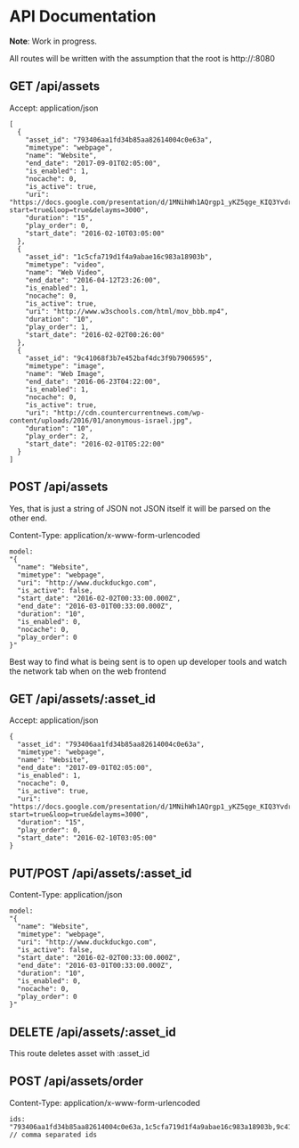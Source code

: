 # API Documentation

**Note**: Work in progress.

All routes will be written with the assumption that the root is http://<ip-address>:8080


## GET /api/assets

Accept: application/json
```
[
  {
    "asset_id": "793406aa1fd34b85aa82614004c0e63a",
    "mimetype": "webpage",
    "name": "Website",
    "end_date": "2017-09-01T02:05:00",
    "is_enabled": 1,
    "nocache": 0,
    "is_active": true,
    "uri": "https://docs.google.com/presentation/d/1MNihWh1AQrgp1_yKZ5qge_KIQ3YvdrGFo9oEgA2p6No/pub?start=true&loop=true&delayms=3000",
    "duration": "15",
    "play_order": 0,
    "start_date": "2016-02-10T03:05:00"
  },
  {
    "asset_id": "1c5cfa719d1f4a9abae16c983a18903b",
    "mimetype": "video",
    "name": "Web Video",
    "end_date": "2016-04-12T23:26:00",
    "is_enabled": 1,
    "nocache": 0,
    "is_active": true,
    "uri": "http://www.w3schools.com/html/mov_bbb.mp4",
    "duration": "10",
    "play_order": 1,
    "start_date": "2016-02-02T00:26:00"
  },
  {
    "asset_id": "9c41068f3b7e452baf4dc3f9b7906595",
    "mimetype": "image",
    "name": "Web Image",
    "end_date": "2016-06-23T04:22:00",
    "is_enabled": 1,
    "nocache": 0,
    "is_active": true,
    "uri": "http://cdn.countercurrentnews.com/wp-content/uploads/2016/01/anonymous-israel.jpg",
    "duration": "10",
    "play_order": 2,
    "start_date": "2016-02-01T05:22:00"
  }
]
```


## POST /api/assets

Yes, that is just a string of JSON not JSON itself it will be parsed on the other end.

Content-Type: application/x-www-form-urlencoded
```
model:
"{
  "name": "Website",
  "mimetype": "webpage",
  "uri": "http://www.duckduckgo.com",
  "is_active": false,
  "start_date": "2016-02-02T00:33:00.000Z",
  "end_date": "2016-03-01T00:33:00.000Z",
  "duration": "10",
  "is_enabled": 0,
  "nocache": 0,
  "play_order": 0
}"
```

Best way to find what is being sent is to open up developer tools and watch the network tab when on the web frontend


## GET /api/assets/:asset_id

Accept: application/json
```
{
  "asset_id": "793406aa1fd34b85aa82614004c0e63a",
  "mimetype": "webpage",
  "name": "Website",
  "end_date": "2017-09-01T02:05:00",
  "is_enabled": 1,
  "nocache": 0,
  "is_active": true,
  "uri": "https://docs.google.com/presentation/d/1MNihWh1AQrgp1_yKZ5qge_KIQ3YvdrGFo9oEgA2p6No/pub?start=true&loop=true&delayms=3000",
  "duration": "15",
  "play_order": 0,
  "start_date": "2016-02-10T03:05:00"
}
```

## PUT/POST /api/assets/:asset_id

Content-Type: application/json
```
model:
"{
  "name": "Website",
  "mimetype": "webpage",
  "uri": "http://www.duckduckgo.com",
  "is_active": false,
  "start_date": "2016-02-02T00:33:00.000Z",
  "end_date": "2016-03-01T00:33:00.000Z",
  "duration": "10",
  "is_enabled": 0,
  "nocache": 0,
  "play_order": 0
}"
```

## DELETE /api/assets/:asset_id

This route deletes asset with :asset_id

## POST /api/assets/order

Content-Type: application/x-www-form-urlencoded
```
ids: "793406aa1fd34b85aa82614004c0e63a,1c5cfa719d1f4a9abae16c983a18903b,9c41068f3b7e452baf4dc3f9b7906595" // comma separated ids
```

